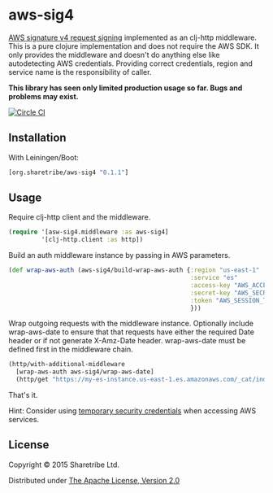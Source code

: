 # aws-sig4

[AWS signature v4 request signing](http://docs.aws.amazon.com/general/latest/gr/signature-version-4.html)
implemented as an clj-http middleware. This is a pure clojure
implementation and does not require the AWS SDK. It only provides the
middleware and doesn't do anything else like autodetecting AWS
credentials. Providing correct credentials, region and service name is
the responsibility of caller.

**This library has seen only limited production usage so far. Bugs and problems may exist.**

[![Circle CI](https://circleci.com/gh/sharetribe/aws-sig4/tree/master.svg?style=svg&circle-token=6d2771f17145d2db88ce255afedc97965b9dca9a)](https://circleci.com/gh/sharetribe/aws-sig4/tree/master)

## Installation

With Leiningen/Boot:

```clojure
[org.sharetribe/aws-sig4 "0.1.1"]
```

## Usage

Require clj-http client and the middleware.

```clojure
(require '[asw-sig4.middleware :as aws-sig4]
         '[clj-http.client :as http])
```

Build an auth middleware instance by passing in AWS parameters.

```clojure
(def wrap-aws-auth (aws-sig4/build-wrap-aws-auth {:region "us-east-1"
                                                  :service "es"
                                                  :access-key "AWS_ACCESS_KEY"
                                                  :secret-key "AWS_SECRET_KEY"
                                                  :token "AWS_SESSION_TOKEN" ; optional
                                                  }))

```

Wrap outgoing requests with the middleware instance. Optionally
include wrap-aws-date to ensure that that requests have either the
required Date header or if not generate X-Amz-Date
header. wrap-aws-date must be defined first in the middleware chain.

```clojure
(http/with-additional-middleware
  [wrap-aws-auth aws-sig4/wrap-aws-date]
  (http/get "https://my-es-instance.us-east-1.es.amazonaws.com/_cat/indices"))
```

That's it.

Hint: Consider using
[temporary security credentials](http://docs.aws.amazon.com/IAM/latest/UserGuide/id_credentials_temp_use-resources.html#RequestWithSTS)
when accessing AWS services.

## License

Copyright © 2015 Sharetribe Ltd.

Distributed under [The Apache License, Version 2.0](http://www.apache.org/licenses/LICENSE-2.0)
